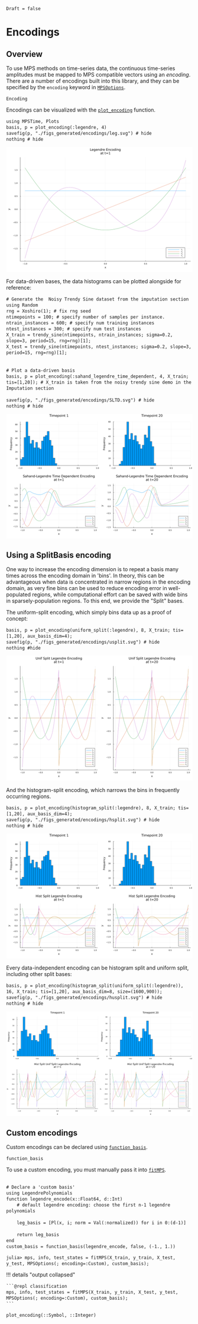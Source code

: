 ```@meta
Draft = false

```
# Encodings
## Overview
To use MPS methods on time-series data, the continuous time-series amplitudes must be mapped to MPS compatible vectors using an *encoding*. There are a number of encodings built into this library, and they can be specified by the `encoding` keyword in [`MPSOptions`](@ref).

```@docs
Encoding
```

Encodings can be visualized with the [`plot_encoding`](@ref) function.

```@example encs
using MPSTime, Plots
basis, p = plot_encoding(:legendre, 4)
savefig(p, "./figs_generated/encodings/leg.svg") # hide
nothing # hide
```
![](./figs_generated/encodings/leg.svg)


For data-driven bases, the data histograms can be plotted alongside for reference:
```@example encs
# Generate the  Noisy Trendy Sine dataset from the imputation section
using Random 
rng = Xoshiro(1); # fix rng seed
ntimepoints = 100; # specify number of samples per instance.
ntrain_instances = 600; # specify num training instances
ntest_instances = 300; # specify num test instances
X_train = trendy_sine(ntimepoints, ntrain_instances; sigma=0.2, slope=3, period=15, rng=rng)[1];
X_test = trendy_sine(ntimepoints, ntest_instances; sigma=0.2, slope=3, period=15, rng=rng)[1];


# Plot a data-driven basis
basis, p = plot_encoding(:sahand_legendre_time_dependent, 4, X_train; tis=[1,20]); # X_train is taken from the noisy trendy sine demo in the Imputation section

savefig(p, "./figs_generated/encodings/SLTD.svg") # hide
nothing # hide
```
![](./figs_generated/encodings/SLTD.svg)

## Using a SplitBasis encoding

One way to increase the encoding dimension is to repeat a basis many times across the encoding domain in 'bins'. In theory, this can be advantageous when data is concentrated in narrow regions in the encoding domain, as very fine bins can be used to reduce encoding error in well-populated regions, while computational effort can be saved with wide bins in sparsely-population regions. To this end, we provide the "Split" bases.

The uniform-split encoding, which simply bins data up as a proof of concept:

```@example encs
basis, p = plot_encoding(uniform_split(:legendre), 8, X_train; tis=[1,20], aux_basis_dim=4);
savefig(p, "./figs_generated/encodings/usplit.svg") # hide
nothing #hide
```

![](./figs_generated/encodings/usplit.svg)

And the histogram-split encoding, which narrows the bins in frequently occurring regions.

```@example encs
basis, p = plot_encoding(histogram_split(:legendre), 8, X_train; tis=[1,20], aux_basis_dim=4);
savefig(p, "./figs_generated/encodings/hsplit.svg") # hide
nothing # hide
```
![](./figs_generated/encodings/hsplit.svg)

Every data-independent encoding can be histogram split and uniform split, including other split bases:

```@example encs
basis, p = plot_encoding(histogram_split(uniform_split(:legendre)), 16, X_train; tis=[1,20], aux_basis_dim=8, size=(1600,900));
savefig(p, "./figs_generated/encodings/husplit.svg") # hide
nothing # hide
```

![](./figs_generated/encodings/husplit.svg)


## Custom encodings

Custom encodings can be declared using [`function_basis`](@ref).

```@docs
function_basis
```

To use a custom encoding, you must manually pass it into [`fitMPS`](@ref).

```@example encs

# Declare a 'custom basis'
using LegendrePolynomials
function legendre_encode(x::Float64, d::Int)
    # default legendre encoding: choose the first n-1 legendre polynomials

    leg_basis = [Pl(x, i; norm = Val(:normalized)) for i in 0:(d-1)] 
    
    return leg_basis
end
custom_basis = function_basis(legendre_encode, false, (-1., 1.))
```

```julia-repl
julia> mps, info, test_states = fitMPS(X_train, y_train, X_test, y_test, MPSOptions(; encoding=:Custom), custom_basis);
```

!!! details "output collapsed"

    ```@repl classification
    mps, info, test_states = fitMPS(X_train, y_train, X_test, y_test, MPSOptions(; encoding=:Custom), custom_basis);
    ```

```@docs
plot_encoding(::Symbol, ::Integer)
```
